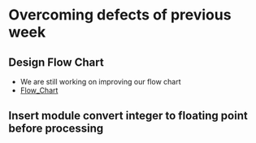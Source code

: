 # Overcoming defects of previous week
## Design Flow Chart
* We are still working on improving our flow chart
* [Flow_Chart](https://app.diagrams.net/#G1kA1_bKQ5Bf97h6QeS8sBBDReIkf6xTDH)
## Insert module convert integer to floating point before processing
